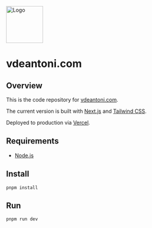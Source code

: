 <img alt="Logo" src="https://raw.githubusercontent.com/vdeantoni/vdeantoni.com/main/public/logo.svg" width="100" />

# vdeantoni.com

## Overview

This is the code repository for [vdeantoni.com](https://vdeantoni.com).

The current version is built with [Next.js](https://nextjs.org/) and [Tailwind CSS](https://tailwindcss.com/).

Deployed to production via [Vercel](https://vercel.com/).

## Requirements

- [Node.js](https://nodejs.org/)

## Install

```
pnpm install
```

## Run

```
pnpm run dev
```
